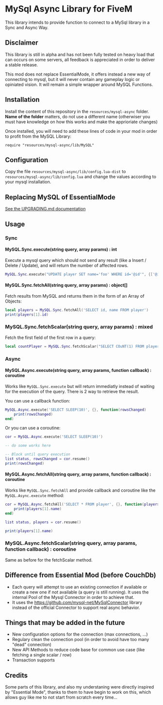 # MySql Async Library for FiveM

This library intends to provide function to connect to a MySql library in a Sync and Async Way.

## Disclaimer

This library is still in alpha and has not been fully tested on heavy load that can occurs on some servers, 
all feedback is appreciated in order to deliver a stable release.

This mod does not replace EssentialMode, it offers instead a new way of connecting to mysql, but
it will never contain any gameplay logic or opiniated vision. It will remain a simple wrapper around MySQL 
Functions.

## Installation

Install the content of this repository in the `resources/mysql-async` folder. **Name of the folder** matters, 
do not use a different name (otherwiser you must have knowledge on how this works and make the apprioriate 
changes)

Once installed, you will need to add these lines of code in your mod in order to profit from the MySQL 
Library:

```
require "resources/mysql-async/lib/MySQL"
```

## Configuration

Copy the file `resources/mysql-async/lib/config.lua-dist` to `resources/mysql-async/lib/config.lua` and 
change the values according to your mysql installation.

## Replacing MySQL of EssentialMode

[See the UPGRADING.md documentation](UPGRADING.md)

## Usage

### Sync

#### MySQL.Sync.execute(string query, array params) : int

Execute a mysql query which should not send any result (like a Insert / Delete / Update), and will return the 
number of affected rows.

```lua
MySQL.Sync.execute("UPDATE player SET name='foo' WHERE id='@id'", {['@id'] = 10})
```

#### MySQL.Sync.fetchAll(string query, array params) : object[]

Fetch results from MySQL and returns them in the form of an Array of Objects:

```lua
local players = MySQL.Sync.fetchAll('SELECT id, name FROM player')
print(players[1].id)
```

### MySQL.Sync.fetchScalar(string query, array params) : mixed

Fetch the first field of the first row in a query:

```lua
local countPlayer = MySQL.Sync.fetchScalar("SELECT COuNT(1) FROM players")
```

### Async

#### MySQL.Async.execute(string query, array params, function callback) : coroutine

Works like `MySQL.Sync.execute` but will return immediatly instead of waiting for the execution of the query.
There is 2 way to retrieve the result.

You can use a callback function:

```lua
MySQL.Async.execute('SELECT SLEEP(10)', {}, function(rowsChanged)
    print(rowsChanged)
end)
```

Or you can use a coroutine:

```lua
cor = MySQL.Async.execute('SELECT SLEEP(10)')

-- do some works here

-- Block until query execution
list status, rowsChanged = cor.resume()
print(rowsChanged)
```

#### MySQL.Async.fetchAll(string query, array params, function callback) : coroutine

Works like `MySQL.Sync.fetchAll` and provide callback and coroutine like the `MySQL.Async.execute` method:

```lua
cor = MySQL.Async.fetchAll('SELECT * FROM player', {}, function(players)
    print(players[1].name)
end)

list status, players = cor.resume()

print(players[1].name)
```

### MySQL.Async.fetchScalar(string query, array params, function callback) : coroutine

Same as before for the fetchScalar method.

## Difference from Essential Mod (before CouchDb)

 * Each query will attempt to use an existing connection if available or create a new one if not available
 (a query is still running). It uses the internal Pool of the Mysql Connector in order to achieve that.
 * It uses the https://github.com/mysql-net/MySqlConnector library instead of the official Connector to support
 real async behavior.

## Things that may be added in the future

 * New configuration options for the connection (max connections, ...)
 * Regulary clean the connection pool (in order to avoid have too many "dead" connection)
 * New API Methods to reduce code base for common use case (like fetching a single scalar / row)
 * Transaction supports

## Credits

Some parts of this library, and also my understaning were directly inspired by "Essential Mode", thanks to 
them to have begin to work on this, which allows guy like me to not start from scratch every time...
